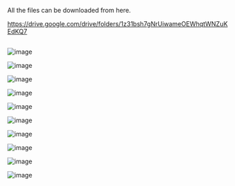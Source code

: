 All the files can be downloaded from here.

https://drive.google.com/drive/folders/1z31bsh7gNrUiwameOEWhqtWNZuKEdKQ7

##


![image](https://github.com/user-attachments/assets/892dd271-019e-436e-82ce-575d81c91464)

![image](https://github.com/user-attachments/assets/44437926-ec2e-431c-9e88-02b3c9a5fccf)



![image](https://github.com/user-attachments/assets/d4f2fd4b-ba31-4d62-a658-47ef4bb70d0d)


![image](https://github.com/user-attachments/assets/f9a52c18-95c2-4db9-9b96-8a2ce9ff9b51)


![image](https://github.com/user-attachments/assets/77e9158c-131f-4da9-b649-53d13ea96c93)



![image](https://github.com/user-attachments/assets/45ffaa55-76f2-496b-87d1-82551a4efd9b)



![image](https://github.com/user-attachments/assets/76b0c94b-3ef8-4222-8d61-dfe9baf0e5b5)

![image](https://github.com/user-attachments/assets/93379edb-16db-41ed-ad22-2bc9ddfc4b39)


![image](https://github.com/user-attachments/assets/22733930-4426-4d42-b1fb-5358417cefaf)


![image](https://github.com/user-attachments/assets/8e5b5e9d-6841-4acd-8b41-94b990c953fd)



